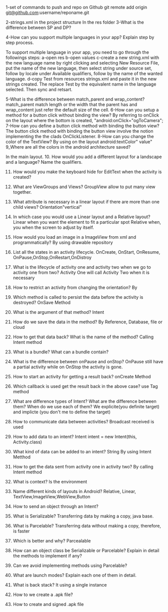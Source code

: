 1-set of commands to push and repo on Github
git remote add origin git@github.com:username/reponame.git

2-strings.xml in the project structure
In the res folder
3-What is the difference between SP and DP?

4-How can you support multiple languages in your app? Explain step by step process.

To support multiple language in your app, you need to go through the followings steps:
a-open res
b-open values
c-create a new string.xml with the new language name by right clicking and selecting New Resource File, put the name of the new language, then select string under source set, follow by locale under Available qualifiers, follow by the name of the wanted language.
d-copy <string name="app_name">Test</string>  from  resources strings.xml  and paste it in the new strings created. The replace Test by the equivalent name in the language selected.
Then sync and retsart.

5-What is the difference between match_parent and wrap_content?
match_parent match length or the width that the parent has and wrap_content just refer the default size of the cell.
6-How can you setup a method for a button click without binding the view?
 By referring to onClick on the layout where the bottom is created, "android:onClick="ogToCamera";
7-How can you define a button click method with binding the button view?
The button click method with binding the button view involve the notion implementing the the clads OnClickListener.
8-How can you change the color of the TextView?
By using on the layout android:textColor" value"
9_Where are all the colors in the android architecture saved?

In the main layout.
10.	How would you add a different layout for a landscape and a language? Name the qualifiers.

11.	How would you make the keyboard hide for EditText when the activity is created?
 12.	What are ViewGroups and Views?
GroupView  allow to put many view together.
13.	What attribute is necessary in a linear layout if there are more than one child views?
   Orientation"vertical"
14.	In which case you would use a Linear layout and a Relative layout?
     Linear when you want the element to fit a particular spot
 Relative when, you when the screen to adjust by itself.
15.	How would you load an image in a ImageView from xml and programmatically?
By using drawable repository
16.	List all the states in an activity lifecycle.
OnCreate, OnStart, OnResume, OnPause,OnStop,OnRestart,OnDistroy
17.	What is the lifecycle of activity one and activity two when we go to activity one from two?
      Activity One will call Activity Two when it is necessary
18.	How to restrict an activity from changing the orientation?
       By
19.	Which method is called to persist the data before the activity is destroyed?
         OnSave Method
20.	What is the argument of that method?
                  Intent
21.	How do we save the data in the method?
                   By Reference, Database, file or cloud
22.	How to get that data back? What is the name of the method?
           Calling Intent method
23.	What is a bundle? What can a bundle contain?

24.	What is the difference between onPause and onStop?
         OnPause still have a partial activity while on OnStop the activity is gone.
25.	How to start an activity for getting a result back?
            onCreate Method
26.	Which callback is used get the result back in the above case?
     use Tag method
27.	What are difference types of Intent? What are the difference between them? When do we use each of them?
  We explicite(you definite target) and implicte (you don't me to define the target)
28.	How to communicate data between activities?
       Broadcast received is used
29.	How to add data to an intent?
             Intent intent = new Intent(this, Activity.class)

30.	What kind of data can be added to an intent?
        String
            By using Intent Metthod
31.	How to get the data sent from activity one in activity two?
        By calling Intent method
32.	What is context?
            Is the environment
33.	Name different kinds of layouts in Android?
              Relative, Linear, TextView,ImageView,WebView,Button
34.	How to send an object through an Intent?

35.	What is Serializable?
         Transferring data  by making a copy, java base.
36.	What is Parcelable?
Transferring data without making a copy, therefore, is faster
37.	Which is better and why?
Parcealable
38.	How can an object class be Serializable or Parcelable? Explain in detail the methods to implement if any?

39.	Can we avoid implementing methods using Parcelable?

40.	What are launch modes? Explain each one of them in detail.

41.	What is back stack?
          It using a single instance
42.	How to we create a .apk file?

43.	How to create and signed .apk file